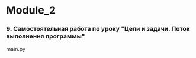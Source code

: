 # Module_2
### 9. Самостоятельная работа по уроку "Цели и задачи. Поток выполнения программы" 
main.py
